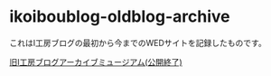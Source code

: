 # ikoiboublog-oldblog-archive

これはI工房ブログの最初から今までのWEDサイトを記録したものです。

[旧I工房ブログアーカイブミュージアム(公開終了)](https://ibui2628.github.io/ikoiboublog-oldblog-archive/)
